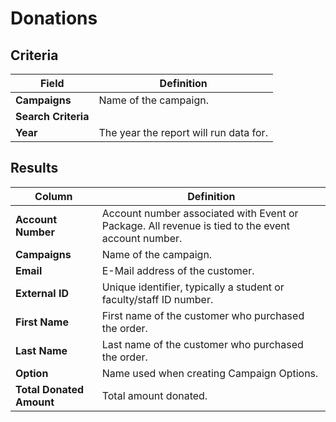 # Donations

## Criteria

| **Field** | **Definition** |
| --- | --- |
| **Campaigns** | Name of the campaign. |
| **Search Criteria** | | Name or Email.  |
| **Year** | The year the report will run data for. |

## Results

| **Column** | **Definition** |
| --- | --- |
| **Account Number** | Account number associated with Event or Package. All revenue is tied to the event account number. |
| **Campaigns** | Name of the campaign. |
| **Email** | E-Mail address of the customer. |
| **External ID** | Unique identifier, typically a student or faculty/staff ID number. |
| **First Name** | First name of the customer who purchased the order. |
| **Last Name** | Last name of the customer who purchased the order. |
| **Option** | Name used when creating Campaign Options. |
| **Total Donated Amount** | Total amount donated. |
